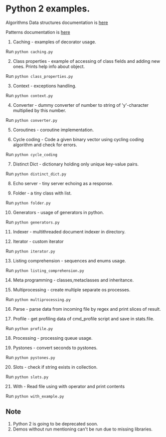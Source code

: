 # Python 2 examples.

Algorithms Data structures documentation is [here](data_structs/README.md)

Patterns documentation is [here](patterns/README.md)

1. Caching - examples of decorator usage.

Run ```python caching.py```

2. Class properties - example of accessing of class fields and adding new ones. Prints help info about object.

Run ```python class_properties.py```

3. Context - exceptions handling.

Run ```python context.py```

4. Converter - dummy converter of number to string of 'y'-character multiplied by this number.

Run ```python converter.py```

5. Coroutines - coroutine implementation.

6. Cycle coding - Code a given binary vector using cycling coding algorithm and check for errors.

Run ```python cycle_coding```

7. Distinct Dict - dictionary holding only unique key-value pairs.

Run ```python distinct_dict.py```

8. Echo server - tiny server echoing as a response.

9. Folder - a tiny class with list.

Run ```python folder.py```

10. Generators - usage of generators in python.

Run ```python generators.py```

11. Indexer - multithreaded document indexer in directory.

12. Iterator - custom iterator

Run ```python iterator.py```

13. Listing comprehension - sequences and enums usage.

Run ```python listing_comprehension.py```

14. Meta programming - classes,metaclasses and inheritance.

15. Multiprocessing - create multiple separate os processes.

Run ```python multiprocessing.py```

16. Parse - parse data from incoming file by regex and print slices of result.

17. Profile - get profiling data of cmd_profile script and save in stats.file.

Run ```python profile.py```

18. Processing  - processing queue usage.

19. Pystones - convert seconds to pystones.

Run ```python pystones.py```

20. Slots - check if string exists in collection.

Run ```python slots.py```

21. With - Read file using with operator and print contents

Run ```python with_example.py```

## Note

1. Python 2 is going to be deprecated soon.
2. Demos without run mentioning can't be run due to missing libraries.

